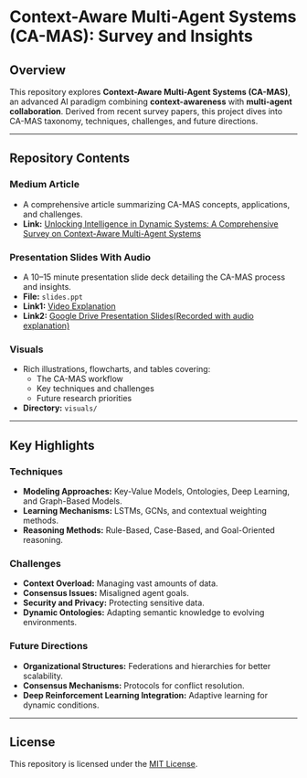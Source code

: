 # Context-Aware Multi-Agent Systems (CA-MAS): Survey and Insights

## Overview
This repository explores **Context-Aware Multi-Agent Systems (CA-MAS)**, an advanced AI paradigm combining **context-awareness** with **multi-agent collaboration**. Derived from recent survey papers, this project dives into CA-MAS taxonomy, techniques, challenges, and future directions.

---

## Repository Contents

### Medium Article
- A comprehensive article summarizing CA-MAS concepts, applications, and challenges.
- **Link:** [Unlocking Intelligence in Dynamic Systems: A Comprehensive Survey on Context-Aware Multi-Agent Systems](https://medium.com/@joash.muganda/unlocking-intelligence-in-dynamic-systems-a-comprehensive-survey-on-context-aware-multi-agent-a93ed4e4f2c9)

### Presentation Slides With Audio
- A 10–15 minute presentation slide deck detailing the CA-MAS process and insights.
- **File:** `slides.ppt`
- **Link1:** [Video Explanation](https://drive.google.com/file/d/1HCwa8YiHWOj4JXLSo3_bJVRsx7_1qPtn/view?usp=sharing) 
- **Link2:** [Google Drive Presentation Slides(Recorded with audio explanation)](https://drive.google.com/file/d/13pw9bgyBiGHmVlJPyvVikAnUk09I4ixw/view?usp=sharing)

### Visuals
- Rich illustrations, flowcharts, and tables covering:
  - The CA-MAS workflow
  - Key techniques and challenges
  - Future research priorities
- **Directory:** `visuals/`

---

## Key Highlights

### Techniques
- **Modeling Approaches:** Key-Value Models, Ontologies, Deep Learning, and Graph-Based Models.
- **Learning Mechanisms:** LSTMs, GCNs, and contextual weighting methods.
- **Reasoning Methods:** Rule-Based, Case-Based, and Goal-Oriented reasoning.

### Challenges
- **Context Overload:** Managing vast amounts of data.
- **Consensus Issues:** Misaligned agent goals.
- **Security and Privacy:** Protecting sensitive data.
- **Dynamic Ontologies:** Adapting semantic knowledge to evolving environments.

### Future Directions
- **Organizational Structures:** Federations and hierarchies for better scalability.
- **Consensus Mechanisms:** Protocols for conflict resolution.
- **Deep Reinforcement Learning Integration:** Adaptive learning for dynamic conditions.

---

## License
This repository is licensed under the [MIT License](LICENSE).
